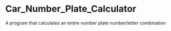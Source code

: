 # Car_Number_Plate_Calculator
A program that calculates an entire number plate number/letter combination
